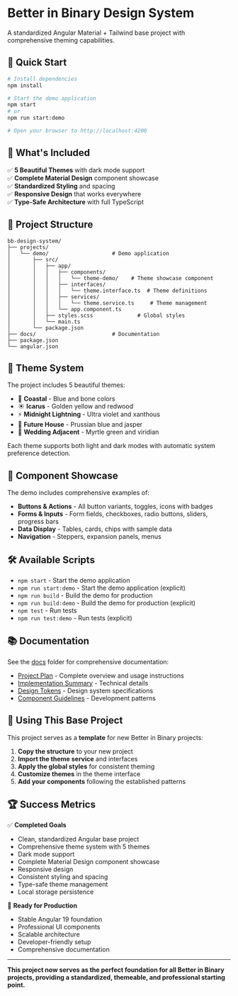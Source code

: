 # Better in Binary Design System

A standardized Angular Material + Tailwind base project with comprehensive theming capabilities.

## 🚀 Quick Start

```bash
# Install dependencies
npm install

# Start the demo application
npm start
# or
npm run start:demo

# Open your browser to http://localhost:4200
```

## 🎨 What's Included

✅ **5 Beautiful Themes** with dark mode support  
✅ **Complete Material Design** component showcase  
✅ **Standardized Styling** and spacing  
✅ **Responsive Design** that works everywhere  
✅ **Type-Safe Architecture** with full TypeScript

## 🎯 Project Structure

```
bb-design-system/
├── projects/
│   └── demo/                    # Demo application
│       ├── src/
│       │   ├── app/
│       │   │   ├── components/
│       │   │   │   └── theme-demo/    # Theme showcase component
│       │   │   ├── interfaces/
│       │   │   │   └── theme.interface.ts  # Theme definitions
│       │   │   ├── services/
│       │   │   │   └── theme.service.ts     # Theme management
│       │   │   └── app.component.ts
│       │   ├── styles.scss              # Global styles
│       │   └── main.ts
│       └── package.json
├── docs/                        # Documentation
├── package.json
└── angular.json
```

## 🎨 Theme System

The project includes 5 beautiful themes:

- 🌊 **Coastal** - Blue and bone colors
- ☀️ **Icarus** - Golden yellow and redwood
- ⚡ **Midnight Lightning** - Ultra violet and xanthous
- 🏡 **Future House** - Prussian blue and jasper
- 💒 **Wedding Adjacent** - Myrtle green and viridian

Each theme supports both light and dark modes with automatic system preference detection.

## 🧩 Component Showcase

The demo includes comprehensive examples of:

- **Buttons & Actions** - All button variants, toggles, icons with badges
- **Forms & Inputs** - Form fields, checkboxes, radio buttons, sliders, progress bars
- **Data Display** - Tables, cards, chips with sample data
- **Navigation** - Steppers, expansion panels, menus

## 🛠 Available Scripts

- `npm start` - Start the demo application
- `npm run start:demo` - Start the demo application (explicit)
- `npm run build` - Build the demo for production
- `npm run build:demo` - Build the demo for production (explicit)
- `npm test` - Run tests
- `npm run test:demo` - Run tests (explicit)

## 📚 Documentation

See the [docs](./docs/) folder for comprehensive documentation:

- [Project Plan](./docs/PROJECT_PLAN.md) - Complete overview and usage instructions
- [Implementation Summary](./docs/IMPLEMENTATION_SUMMARY.md) - Technical details
- [Design Tokens](./docs/DESIGN_TOKENS.md) - Design system specifications
- [Component Guidelines](./docs/COMPONENT_GUIDELINES.md) - Development patterns

## 🎯 Using This Base Project

This project serves as a **template** for new Better in Binary projects:

1. **Copy the structure** to your new project
2. **Import the theme service** and interfaces
3. **Apply the global styles** for consistent theming
4. **Customize themes** in the theme interface
5. **Add your components** following the established patterns

## 🏆 Success Metrics

✅ **Completed Goals**

- Clean, standardized Angular base project
- Comprehensive theme system with 5 themes
- Dark mode support
- Complete Material Design component showcase
- Responsive design
- Consistent styling and spacing
- Type-safe theme management
- Local storage persistence

🎯 **Ready for Production**

- Stable Angular 19 foundation
- Professional UI components
- Scalable architecture
- Developer-friendly setup
- Comprehensive documentation

---

**This project now serves as the perfect foundation for all Better in Binary projects, providing a standardized, themeable, and professional starting point.**
